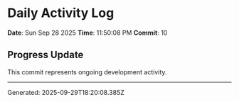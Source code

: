 # Daily Activity Log

**Date**: Sun Sep 28 2025
**Time**: 11:50:08 PM
**Commit**: 10

## Progress Update

This commit represents ongoing development activity.

---
Generated: 2025-09-29T18:20:08.385Z
